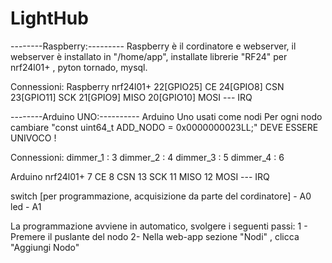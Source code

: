 # LightHub

--------Raspberry:---------
Raspberry è il cordinatore e webserver, il webserver è installato in "/home/app", installate librerie "RF24" per nrf24l01+ , 
pyton tornado, mysql.

Connessioni:
Raspberry      nrf24l01+
22[GPIO25]       CE
24[GPIO8]        CSN
23[GPIO11]       SCK
21[GPIO9]        MISO
20[GPIO10]       MOSI
  ---            IRQ
 

--------Arduino UNO:----------
Arduino Uno usati come nodi
Per ogni nodo cambiare "const uint64_t ADD_NODO = 0x0000000023LL;" DEVE ESSERE UNIVOCO !

Connessioni:
dimmer_1 : 3
dimmer_2 : 4
dimmer_3 : 5
dimmer_4 : 6

Arduino      nrf24l01+
7                CE
8                CSN
13               SCK
11               MISO
12               MOSI
  ---            IRQ
  
switch [per programmazione, acquisizione da parte del cordinatore]  - A0
led - A1

La programmazione avviene in automatico, svolgere i seguenti passi:
1 - Premere il puslante del nodo
2- Nella web-app sezione "Nodi" , clicca "Aggiungi Nodo"


